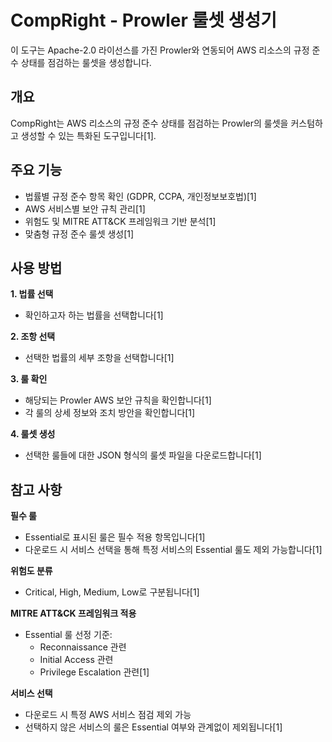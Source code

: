# CompRight - Prowler 룰셋 생성기

이 도구는 Apache-2.0 라이선스를 가진 Prowler와 연동되어 AWS 리소스의 규정 준수 상태를 점검하는 룰셋을 생성합니다.

## 개요

CompRight는 AWS 리소스의 규정 준수 상태를 점검하는 Prowler의 룰셋을 커스텀하고 생성할 수 있는 특화된 도구입니다[1].

## 주요 기능

- 법률별 규정 준수 항목 확인 (GDPR, CCPA, 개인정보보호법)[1]
- AWS 서비스별 보안 규칙 관리[1]
- 위험도 및 MITRE ATT&CK 프레임워크 기반 분석[1]
- 맞춤형 규정 준수 룰셋 생성[1]

## 사용 방법

**1. 법률 선택**
- 확인하고자 하는 법률을 선택합니다[1]

**2. 조항 선택**
- 선택한 법률의 세부 조항을 선택합니다[1]

**3. 룰 확인**
- 해당되는 Prowler AWS 보안 규칙을 확인합니다[1]
- 각 룰의 상세 정보와 조치 방안을 확인합니다[1]

**4. 룰셋 생성**
- 선택한 룰들에 대한 JSON 형식의 룰셋 파일을 다운로드합니다[1]

## 참고 사항

**필수 룰**
- Essential로 표시된 룰은 필수 적용 항목입니다[1]
- 다운로드 시 서비스 선택을 통해 특정 서비스의 Essential 룰도 제외 가능합니다[1]

**위험도 분류**
- Critical, High, Medium, Low로 구분됩니다[1]

**MITRE ATT&CK 프레임워크 적용**
- Essential 룰 선정 기준:
  - Reconnaissance 관련
  - Initial Access 관련
  - Privilege Escalation 관련[1]

**서비스 선택**
- 다운로드 시 특정 AWS 서비스 점검 제외 가능
- 선택하지 않은 서비스의 룰은 Essential 여부와 관계없이 제외됩니다[1]
